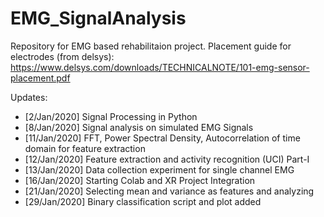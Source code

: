 # EMG_SignalAnalysis
Repository for EMG based rehabilitaion project. Placement guide for electrodes (from delsys): https://www.delsys.com/downloads/TECHNICALNOTE/101-emg-sensor-placement.pdf

Updates:
- [2/Jan/2020]  Signal Processing in Python
- [8/Jan/2020]  Signal analysis on simulated EMG Signals
- [11/Jan/2020] FFT, Power Spectral Density, Autocorrelation of time domain for feature extraction
- [12/Jan/2020] Feature extraction and activity recognition (UCI) Part-I
- [13/Jan/2020] Data collection experiment for single channel EMG
- [16/Jan/2020] Starting Colab and XR Project Integration
- [21/Jan/2020] Selecting mean and variance as features and analyzing
- [29/Jan/2020] Binary classification script and plot added

